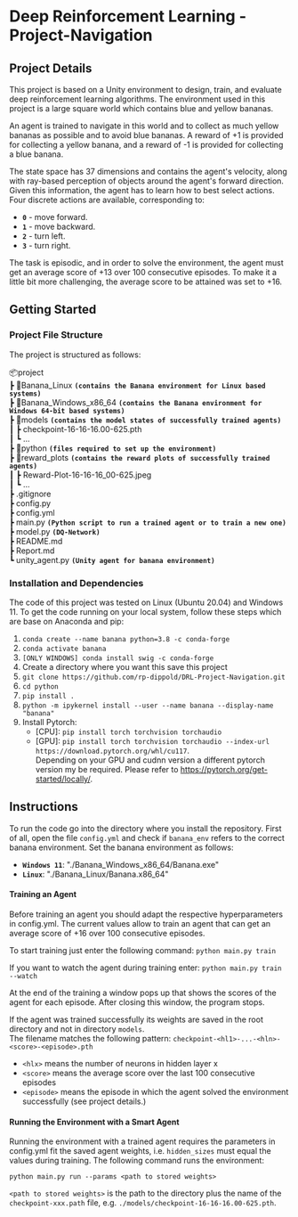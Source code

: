 # Deep Reinforcement Learning - Project-Navigation

## Project Details
This project is based on a Unity environment to design, train, and evaluate deep reinforcement learning algorithms.
The environment used in this project is a large square world which contains blue and yellow bananas.

An agent is trained to navigate in this world and to collect as much yellow bananas as possible and to avoid blue bananas.
A reward of +1 is provided for collecting a yellow banana, and a reward of -1 is provided for collecting a blue banana.

The state space has 37 dimensions and contains the agent's velocity, along with ray-based perception of objects around the agent's forward direction. Given this information, the agent has to learn how to best select actions. Four discrete actions are available, corresponding to:

- **`0`** - move forward.
- **`1`** - move backward.
- **`2`** - turn left.
- **`3`** - turn right.

The task is episodic, and in order to solve the environment, the agent must get an average score of +13 over 100 consecutive episodes. To make it a little bit more challenging, the average score to be attained was set to +16.

## Getting Started

### Project File Structure
The project is structured as follows:

📦project<br>
 ┣ 📂Banana_Linux  **`(contains the Banana environment for Linux based systems)`** <br>
 ┣ 📂Banana_Windows_x86_64  **`(contains the Banana environment for Windows 64-bit based systems)`** <br>
 ┣ 📂models  **`(contains the model states of successfully trained agents)`** <br>
 ┃ ┣ checkpoint-16-16-16.00-625.pth<br>
 ┃ ┗ ...<br>
 ┣ 📂python **`(files required to set up the environment)`** <br>
 ┣ 📂reward_plots **`(contains the reward plots of successfully trained agents)`** <br>
 ┃ ┣ Reward-Plot-16-16-16_00-625.jpeg<br>
 ┃ ┗ ...<br>
 ┣ .gitignore <br>
 ┣ config.py  <br>
 ┣ config.yml <br>
 ┣ main.py **`(Python script to run a trained agent or to train a new one)`**<br>
 ┣ model.py **`(DQ-Network)`**<br>
 ┣ README.md <br>
 ┣ Report.md <br>
 ┗ unity_agent.py **`(Unity agent for banana environment)`**<br>
 
### Installation and Dependencies

The code of this project was tested on Linux (Ubuntu 20.04) and Windows 11. To get the code running on your local system, follow these steps
which are base on Anaconda and pip:

1.  `conda create --name banana python=3.8 -c conda-forge`
2.  `conda activate banana`
3.  `[ONLY WINDOWS] conda install swig -c conda-forge`
4.  Create a directory where you want this save this project
5.  `git clone https://github.com/rp-dippold/DRL-Project-Navigation.git`
6.  `cd python`
7.  `pip install .`
8.  `python -m ipykernel install --user --name banana --display-name "banana"`
9.  Install Pytorch:
    * [CPU]: `pip install torch torchvision torchaudio`
    * [GPU]: `pip install torch torchvision torchaudio --index-url https://download.pytorch.org/whl/cu117`.\
    Depending on your GPU and cudnn version a different pytorch version my be required. Please refer to 
    https://pytorch.org/get-started/locally/.


## Instructions
To run the code go into the directory where you install the repository. First of all, open the file `config.yml` and check if `banana_env` refers to the correct banana environment. Set the banana environment as follows:

* **`Windows 11`**: "./Banana_Windows_x86_64/Banana.exe"
* **`Linux`**: "./Banana_Linux/Banana.x86_64"

#### Training an Agent
Before training an agent you should adapt the respective hyperparameters in config.yml. The current values allow to train an agent that can get an average score of +16 over 100 consecutive episodes.

To start training just enter the following command: `python main.py train`

If you want to watch the agent during training enter: `python main.py train --watch`

At the end of the training a window pops up that shows the scores of the agent for each episode. After closing this 
window, the program stops.

If the agent was trained successfully its weights are saved in the root directory and not in directory `models`. \
The filename matches the following pattern: `checkpoint-<hl1>-...-<hln>-<score>-<episode>.pth`
* `<hlx>` means the number of neurons in hidden layer x
* `<score>` means the average score over the last 100 consecutive episodes
* `<episode>` means the episode in which the agent solved the environment successfully (see project details.)

#### Running the Environment with a Smart Agent
Running the environment with a trained agent requires the parameters in config.yml fit the saved agent weights, i.e.
`hidden_sizes` must equal the values during training. The following command runs the environment:

`python main.py run --params <path to stored weights>`

`<path to stored weights>` is the path to the directory plus the name of the `checkpoint-xxx.path` file, e.g.
`./models/checkpoint-16-16-16.00-625.pth`.


